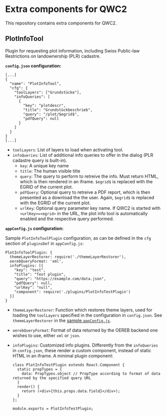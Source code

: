 Extra components for QWC2
=========================

This repository contains extra components for QWC2.

PlotInfoTool
------------

Plugin for requesting plot information, including Swiss Public-law Restrictions on landownership (PLR) cadastre.

**`config.json` configuration:**

    [...]
    {
      "name": "PlotInfoTool",
      "cfg": {
        "toolLayers": ["Grundstücke"],
        "infoQueries": [
          {
            "key": "plotdescr",
            "title": "Grundstückbeschrieb",
            "query": "/plot/$egrid$",
            "pdfQuery": null
          }
        ]
      }
    }
    [...]

 * `toolLayers`: List of layers to load when activating tool.
 * `infoQueries`: List of additional info queries to offer in the dialog (PLR cadastre query is built-in).
   - `key`: A unique key name
   - `title`: The human visible title
   - `query`: The query to perform to retreive the info. Must return HTML, which is then rendered in an iframe. `$egrid$` is replaced with the EGRID of the current plot.
   - `pdfQuery`: Optional query to retreive a PDF report, which is then presented as a download the the user. Again, `$egrid$` is replaced with the EGRID of the current plot.
   - `urlKey`: Optional query parameter key name. If QWC2 is started with `<urlKey>=<egrid>` in the URL, the plot info tool is automatically enabled and the respective query performed.

**`appConfig.js` configuration:**

Sample `PlotInfoToolPlugin` configuration, as can be defined in the `cfg` section of `pluginsDef` in `appConfig.js`:

    PlotInfoToolPlugin: {
      themeLayerRestorer: require('./themeLayerRestorer'),
      oerebQueryFormat: 'xml',
      infoPlugins: [{
        "key": "test",
        "title": "Test plugin",
        "query": "https://example.com/data.json",
        "pdfQuery": null,
        "urlKey": "null",
        "component": require('./plugins/PlotInfoTestPlugin')
      }]
    }
    
 * `themeLayerRestorer`: Function which restores theme layers, used for loading the `toolLayers` specified in the configuration in `config.json`. See `themeLayerRestorer` in the [sample `appConfig.js`](https://github.com/qgis/qwc2-demo-app/blob/master/js/appConfig.js).
 * `oerebQueryFormat`: Format of data returned by the OEREB backend one wishes to use, either `xml` or `json`.
 * `infoPlugins`: Customized info plugins. Differently from the `infoQueries` in `config.json`, these render a custom component, instead of static HTML in an iframe. A minimal plugin component:
 
       class PlotInfoTestPlugin extends React.Component {
         static propTypes = {
           data: PropTypes.object // PropType according to format of data returned by the specified query URL
         }
         render() {
           return (<div>{this.props.data.field}</div>);
         }
       };

       module.exports = PlotInfoTestPlugin;
